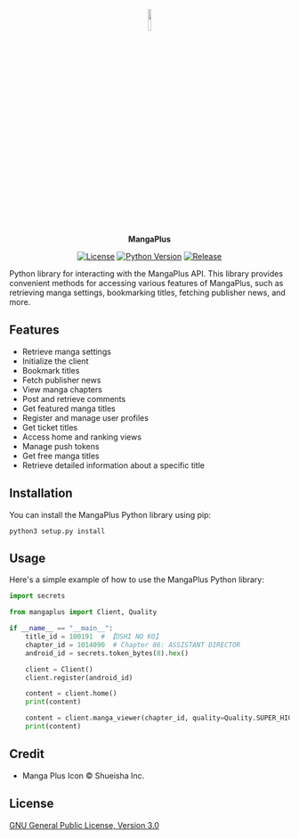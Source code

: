 <div align="center">

<img src="https://github.com/hyugogirubato/MangaPlus/blob/main/docs/icon.png" width="10%">

**MangaPlus**

[![License](https://img.shields.io/badge/License-GNU%20v3-blue.svg)](https://opensource.org/licenses/GPL-3.0)
[![Python Version](https://img.shields.io/badge/Python-3.7%20%7C%203.8%20%7C%203.9-blue.svg)](https://www.python.org/downloads/release/python-390/)
[![Release](https://img.shields.io/github/release-date/hyugogirubato/MangaPlus)](https://github.com/hyugogirubato/MangaPlus/releases)

</div>


Python library for interacting with the MangaPlus API. This library provides convenient methods for accessing various
features of MangaPlus, such as retrieving manga settings, bookmarking titles, fetching publisher news, and more.

## Features

- Retrieve manga settings
- Initialize the client
- Bookmark titles
- Fetch publisher news
- View manga chapters
- Post and retrieve comments
- Get featured manga titles
- Register and manage user profiles
- Get ticket titles
- Access home and ranking views
- Manage push tokens
- Get free manga titles
- Retrieve detailed information about a specific title

## Installation

You can install the MangaPlus Python library using pip:

````shell
python3 setup.py install
````

## Usage

Here's a simple example of how to use the MangaPlus Python library:

````python
import secrets

from mangaplus import Client, Quality

if __name__ == "__main__":
    title_id = 100191  # 【OSHI NO KO】
    chapter_id = 1014090  # Chapter 86: ASSISTANT DIRECTOR
    android_id = secrets.token_bytes(8).hex()

    client = Client()
    client.register(android_id)

    content = client.home()
    print(content)

    content = client.manga_viewer(chapter_id, quality=Quality.SUPER_HIGH)
    print(content)
````

## Credit

- Manga Plus Icon &copy; Shueisha Inc.

## License

[GNU General Public License, Version 3.0](LICENSE)
